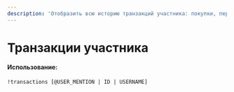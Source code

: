 ```yaml
---
description: 'Отобразить всю историю транзакций участника: покупки, переводы'
---
```


# Транзакции участника

#### Использование:

```
!transactions [@USER_MENTION | ID | USERNAME]
```
